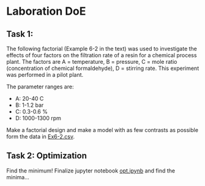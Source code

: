 # Laboration DoE 

## Task 1: 
The following factorial (Example 6-2 in the text) was used to investigate the effects of four factors on the filtration rate of a resin for a chemical process plant. The factors are A = temperature, B = pressure, C = mole ratio (concentration of chemical formaldehyde), D = stirring rate. This experiment was performed in a pilot plant.

The parameter ranges are:
- A: 20-40 C 
- B: 1-1.2 bar
- C: 0.3-0.6 %
- D: 1000-1300 rpm  


Make a factorial design and make a model with as few contrasts as possible form the data in [Ex6-2.csv](/Week_2/Lab_1/Task_1/Ex6-2.csv).


## Task 2: Optimization
Find the minimum! Finalize jupyter notebook [opt.ipynb](/Week_2/Lab_1/Task_2/opt.ipynb) and find the minima...  